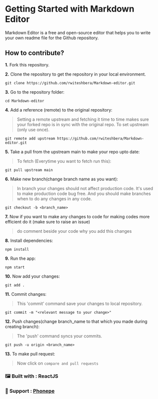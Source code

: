 # Getting Started with Markdown Editor
Markdown Editor is a free and open-source editor that helps you to write your own readme file for the Github repository.

## How to contribute?
**1.** Fork this repository.

 **2.** Clone the repository to get the repository in your local environment.
 ```
 git clone https://github.com/rwiteshbera/Markdown-editor.git
 ```
**3.** Go to the repository folder:

```
cd Markdown-editor
```
**4.** Add a reference (remote) to the original repository:
> Setting a remote upstream and fetching it time to time makes sure your forked repo is in sync with the original repo. To set upstream (only use once).
```
git remote add upstream https://github.com/rwiteshbera/Markdown-editor.git
```

**5.** Take a pull from the upstream main to make your repo upto date:
>To fetch (Everytime you want to fetch run this):
```
git pull upstream main
```
**6.** Make new branch(change branch name as you want):
> In branch your changes should not affect production code. It's used to make production code bug free. And you should make branches when to do any changes in any code. 
```
git checkout -b <branch_name>
```
**7.** Now if you want to make any changes to code for making codes more efficient do it (make sure to raise an issue)
 >do comment beside your code why you add this changes

**8.** Install dependencies:
```
npm install
```
**9.** Run the app:
```
npm start
```
**10.** Now add your changes:

```
git add .
```

**11.** Commit changes:
>This 'commit' command save your  changes to local repository.

```
git commit -m "<relevant message to your change>"
```
**12.** Push changes(change branch_name to that which you made during creating branch):
>The 'push' command  syncs your commits.
```
git push -u origin <branch_name>
```
**13.** To make pull request:

>Now click on `compare and pull requests`

### 🖼️ Built with : ReactJS
### 🙏 Support : [Phonepe](https://drive.google.com/file/d/1yPqw_5yd1PETcYwLguAwqGN2yZcYLUGb/view?usp=sharing)
